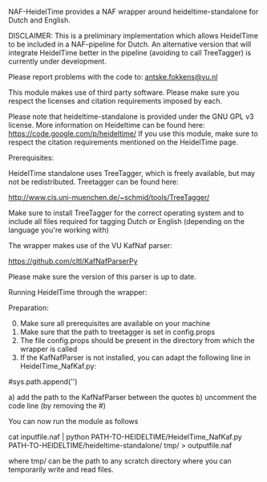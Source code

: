 NAF-HeidelTime provides a NAF wrapper around heideltime-standalone for Dutch and English.

DISCLAIMER: This is a preliminary implementation which allows HeidelTime to be included in a NAF-pipeline for Dutch. An alternative version that will integrate HeidelTime better in the pipeline (avoiding to call TreeTagger) is currently under development.

Please report problems with the code to: antske.fokkens@vu.nl


This module makes use of third party software. Please make sure you respect the licenses and citation requirements imposed by each.

Please note that heideltime-standalone is provided under the GNU GPL v3 license.
More information on Heideltime can be found here: https://code.google.com/p/heideltime/
If you use this module, make sure to respect the citation requirements mentioned on the HeidelTime page.


Prerequisites:

HeidelTime standalone uses TreeTagger, which is freely available, but may not be redistributed.
Treetagger can be found here:

http://www.cis.uni-muenchen.de/~schmid/tools/TreeTagger/

Make sure to install TreeTagger for the correct operating system and to include all files required for tagging Dutch or English (depending on the language you're working with)


The wrapper makes use of the VU KafNaf parser:

https://github.com/cltl/KafNafParserPy

Please make sure the version of this parser is up to date.


Running HeidelTime through the wrapper:

Preparation:

0. Make sure all prerequisites are available on your machine
1. Make sure that the path to treetagger is set in config.props
2. The file config.props should be present in the directory from which the wrapper is called
3. If the KafNafParser is not installed, you can adapt the following line in HeidelTime_NafKaf.py:

#sys.path.append('')

a) add the path to the KafNafParser between the quotes
b) uncomment the code line (by removing the #)

You can now run the module as follows

cat inputfile.naf | python PATH-TO-HEIDELTIME/HeidelTime_NafKaf.py PATH-TO-HEIDELTIME/heideltime-standalone/ tmp/ > outputfile.naf

where tmp/ can be the path to any scratch directory where you can temporarily write and read files.


